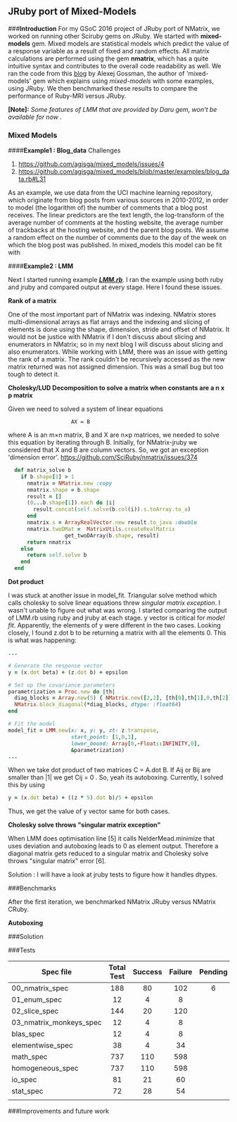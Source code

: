 **JRuby port of Mixed-Models**
-
###**Introduction**
For my GSoC 2016 project of JRuby port of NMatrix, we worked on running other Sciruby gems on JRuby. We started with **mixed-models** gem. 
Mixed models are statistical models which predict the value of a response variable as a result of fixed and random effects. All matrix calculations are performed using the gem **nmatrix**, which has a quite intuitive syntax and contributes to the overall code readability as well.
We ran the code from this [blog](http://sciruby.com/blog/2015/08/19/gsoc-2015-mixed-models/) by Alexej Gossman, the author of 'mixed-models' gem which explains using *mixed-models* with some examples, using JRuby. We then benchmarked these results to compare the performance of Ruby-MRI versus JRuby.

**[Note]:** *Some features of LMM that are provided by Daru gem, won't be available for now .*


### **Mixed Models**
####**Example1 : Blog_data**
Challenges
1. https://github.com/agisga/mixed_models/issues/4
2. https://github.com/agisga/mixed_models/blob/master/examples/blog_data.rb#L31

As an example, we use data from the UCI machine learning repository, which originate from blog posts from various sources in 2010-2012, in order to model (the logarithm of) the number of comments that a blog post receives. The linear predictors are the text length, the log-transform of the average number of comments at the hosting website, the average number of trackbacks at the hosting website, and the parent blog posts. We assume a random effect on the number of comments due to the day of the week on which the blog post was published. In mixed_models this model can be fit with

####**Example2 : LMM**

Next I started running example [***LMM.rb***](https://github.com/agisga/mixed_models/blob/master/examples/LMM.rb). I ran the example using both ruby and jruby and compared output at every stage. Here I found these issues.

**Rank of a matrix**

One of the most important part of NMatrix was indexing. NMatrix stores multi-dimensional arrays as flat arrays and the indexing and slicing of elements is done using the shape, dimension, stride and offset of NMatrix. It would not be justice with NMatrix if I don't discuss about slicing and enumerators in NMatrix; so in my next blog I will discuss about slicing and also enumerators.
While working with LMM, there was an issue with getting the rank of a matrix. The rank couldn't be recursively accessed as the new matrix returned was not assigned dimension. This was a small bug but too tough to detect it.
  
**Cholesky/LUD Decomposition to solve a matrix when constants are a n x p matrix**

Given we need to solved a system of linear equations

                        AX = B
where A is an m×n matrix, B and X are n×p matrices, we needed to solve this equation by iterating through B.
Initially, for NMatrix-jruby we considered that X and B are column vectors. So, we got an exception 'dimension error'.
https://github.com/SciRuby/nmatrix/issues/374
```ruby
  def matrix_solve b
    if b.shape[1] > 1
      nmatrix = NMatrix.new :copy
      nmatrix.shape = b.shape
      result = []
      (0...b.shape[1]).each do |i|
        result.concat(self.solve(b.col(i)).s.toArray.to_a)
      end
      nmatrix.s = ArrayRealVector.new result.to_java :double
      nmatrix.twoDMat =  MatrixUtils.createRealMatrix 
                  get_twoDArray(b.shape, result)
      return nmatrix
    else
      return self.solve b
    end
  end
```
**Dot product**

I was stuck at another issue in model_fit. Triangular solve method which calls cholesky to solve linear equations threw *singular matrix exception*.  I wasn't unable to figure out what was wrong.  I started comparing the output of LMM.rb using ruby and jruby at each stage. y vector is critical for *model fit*. Apparently, the elements of y were different in the two cases. Looking closely, I found z.dot b to be returning a matrix with all the elements 0.  This is what was happening:
```ruby
...

# Generate the response vector
y = (x.dot beta) + (z.dot b) + epsilon

# Set up the covariance parameters
parametrization = Proc.new do |th| 
  diag_blocks = Array.new(5) { NMatrix.new([2,2], [th[0],th[1],0,th[2]], dtype: :float64) }
  NMatrix.block_diagonal(*diag_blocks, dtype: :float64) 
end

# Fit the model
model_fit = LMM.new(x: x, y: y, zt: z.transpose,
                    start_point: [1,0,1], 
                    lower_bound: Array[0,-Float::INFINITY,0],
                    &parametrization) 
...
```     
When we take dot product of two matrices C = A.dot B. If Aij or Bij are smaller than |1| we get Cij = 0 . So, yeah its autoboxing.
Currently, I solved this by using
```ruby
y = (x.dot beta) + ((z * 5).dot b)/5 + epsilon
```   
Thus, we get the value of y vector same for both cases.

 **Cholesky solve throws "singular matrix exception"**
 
When LMM does optimisation line [5] it calls NelderMead.minimize that uses deviation and autoboxing leads to 0 as element output. Therefore a diagonal matrix gets reduced to a singular matrix and Cholesky solve throws "singular matrix" error [6].

Solution : I will have a look at jruby tests to figure how it handles dtypes.


###Benchmarks

After the first iteration, we benchmarked NMatrix JRuby versus NMatrix CRuby. 




**Autoboxing**




###Solution






###Tests

|Spec file|Total Test|Success|Failure|Pending|
|------------|:------------:|:-----------:|:-------------:|:-------------:|
|00_nmatrix_spec|188|80|102|6|
|01_enum_spec|12|4|8||
|02_slice_spec|144|20|120||
|03_nmatrix_monkeys_spec|12|4|8||
|blas_spec|12|4|8||
|elementwise_spec|38|4|34||
|math_spec|737|110|598||
|homogeneous_spec|737|110|598||
|io_spec|81|21|60||
|stat_spec|72|28|54||
||||||



###Improvements and future work



